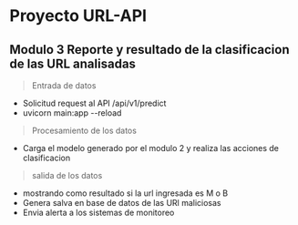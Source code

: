# Proyecto URL-API

## Modulo 3 Reporte y resultado de la clasificacion de las URL analisadas

> Entrada de datos

- Solicitud request al API /api/v1/predict
- uvicorn main:app --reload

> Procesamiento de los datos

- Carga el modelo generado por el modulo 2 y realiza las acciones de clasificacion

> salida de los datos

- mostrando como resultado si la url ingresada es M o B
- Genera salva en base de datos de las URl maliciosas
- Envia alerta a los sistemas de monitoreo

